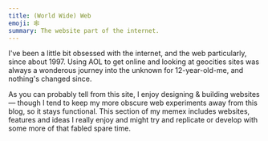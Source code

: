 ```yaml
---
title: (World Wide) Web
emoji: 🕸️
summary: The website part of the internet.
---
```


I've been a little bit obsessed with the internet, and the web particularly, since about 1997. Using AOL to get online and looking at geocities sites was always a wonderous journey into the unknown for 12-year-old-me, and nothing's changed since.

As you can probably tell from this site, I enjoy designing & building websites — though I tend to keep my more obscure web experiments away from this blog, so it stays functional. This section of my memex includes websites, features and ideas I really enjoy and might try and replicate or develop with some more of that fabled spare time.
